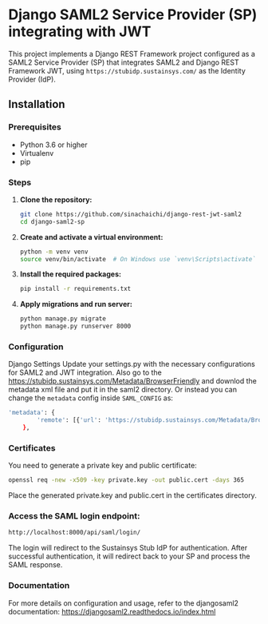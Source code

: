# Django SAML2 Service Provider (SP) integrating with JWT

This project implements a Django REST Framework project configured as a SAML2 Service Provider (SP) that integrates SAML2 and Django REST Framework JWT, using `https://stubidp.sustainsys.com/` as the Identity Provider (IdP).

## Installation

### Prerequisites

- Python 3.6 or higher
- Virtualenv
- pip

### Steps

1. **Clone the repository:**

   ```sh
   git clone https://github.com/sinachaichi/django-rest-jwt-saml2
   cd django-saml2-sp
   ```

2. **Create and activate a virtual environment:**
    ```sh
    python -m venv venv
    source venv/bin/activate  # On Windows use `venv\Scripts\activate`
    ```
3. **Install the required packages:**

    ```sh
    pip install -r requirements.txt
    ```
4. **Apply migrations and run server:**

    ```sh
    python manage.py migrate
    python manage.py runserver 8000
    ```
### Configuration
Django Settings
Update your settings.py with the necessary configurations for SAML2 and JWT integration.
Also go to the https://stubidp.sustainsys.com/Metadata/BrowserFriendly and downlod the metadata xml file
and put it in the saml2 directory. Or instead you can change the `metadata` config inside `SAML_CONFIG` as:

```sh
'metadata': {
        'remote': [{'url': 'https://stubidp.sustainsys.com/Metadata/BrowserFriendly'},]
    },
```


### Certificates
You need to generate a private key and public certificate:

```sh
openssl req -new -x509 -key private.key -out public.cert -days 365
```

Place the generated private.key and public.cert in the certificates directory.


### Access the SAML login endpoint:

```sh
http://localhost:8000/api/saml/login/
```
The login will redirect to the Sustainsys Stub IdP for authentication. After successful authentication, it will redirect back to your SP and process the SAML response.

### Documentation
For more details on configuration and usage, refer to the djangosaml2 documentation:
https://djangosaml2.readthedocs.io/index.html
